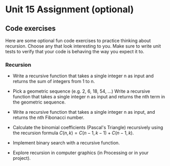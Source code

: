 # Unit 15 Assignment (optional)

## Code exercises

Here are some optional fun code exercises to practice thinking about
recursion.  Choose any that look interesting to you.  Make sure to
write unit tests to verify that your code is behaving the way you
expect it to.

### Recursion

* Write a recursive function that takes a single integer n as
  input and returns the sum of integers from 1 to n.

* Pick a geometric sequence (e.g. 2, 6, 18, 54, ...)  Write a
  recursive function that takes a single integer n as input and
  returns the nth term in the geometric sequence.

* Write a recursive function that takes a single integer n as input, and
  returns the nth Fibonacci number.

* Calculate the binomial coefficients (Pascal's Triangle)
  recursively using the recursion formula $C(n,k) = C(n-1,k-1) +
  C(n-1,k)$.

* Implement binary search with a recursive function.

* Explore recursion in computer graphics (in Processing or in your
  project).

